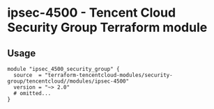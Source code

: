 # ipsec-4500 - Tencent Cloud Security Group Terraform module
## Usage
```hcl
module "ipsec_4500_security_group" {
  source  = "terraform-tencentcloud-modules/security-group/tencentcloud//modules/ipsec-4500"
  version = "~> 2.0"
  # omitted...
}
```
<!-- BEGINNING OF PRE-COMMIT-TERRAFORM DOCS HOOK -->
<!-- END OF PRE-COMMIT-TERRAFORM DOCS HOOK -->
